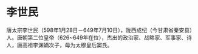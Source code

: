# 李世民

唐太宗李世民（598年1月28日－649年7月10日），陇西成纪（今甘肃省秦安县）人。唐朝第二位皇帝（626~649年在位），杰出的政治家、战略家、军事家、诗人，唐高祖李渊嫡次子，母为太穆皇后窦氏。
